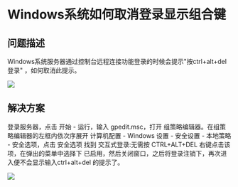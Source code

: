 # Windows系统如何取消登录显示组合键
## 问题描述

Windows系统服务器通过控制台远程连接功能登录的时候会提示"按ctrl+alt+del 登录" ，如何取消此提示。

![](../../../../../image/Elastic-Compute/Virtual-Machine/Windows/Windows%E7%B3%BB%E7%BB%9F%E5%A6%82%E4%BD%95%E5%8F%96%E6%B6%88%E7%99%BB%E5%BD%95%E6%98%BE%E7%A4%BA%E7%BB%84%E5%90%88%E9%94%AE01.png)

## 解决方案

登录服务器，点击 开始 - 运行，输入 gpedit.msc，打开 组策略编辑器。在组策略编辑器的左框内依次序展开 计算机配置 - Windows 设置 - 安全设置 - 本地策略 - 安全选项，点击 安全选项 找到 交互式登录:无需按 CTRL+ALT+DEL 右键点击该项，在弹出的菜单中选择下 已启用，然后关闭窗口，之后将登录注销下，再次进入便不会显示输入ctrl+alt+del 的提示了。

![](../../../../../image/Elastic-Compute/Virtual-Machine/Windows/Windows%E7%B3%BB%E7%BB%9F%E5%A6%82%E4%BD%95%E5%8F%96%E6%B6%88%E7%99%BB%E5%BD%95%E6%98%BE%E7%A4%BA%E7%BB%84%E5%90%88%E9%94%AE02.png)
